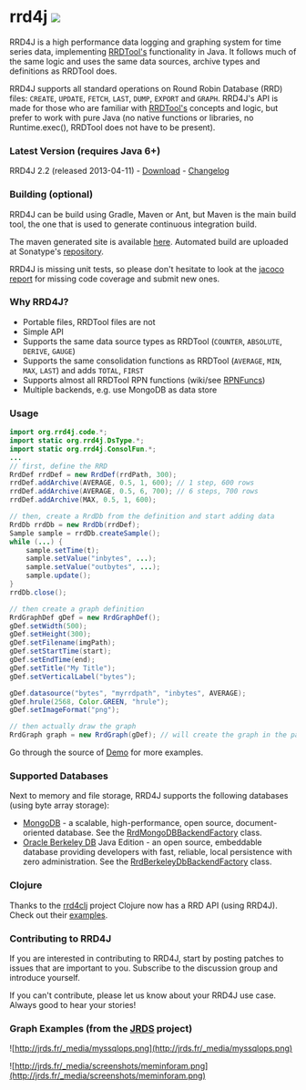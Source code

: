 rrd4j <a href='http://jrds.fr/jenkins/job/rrd4j/'><img src='http://jrds.fr/jenkins/job/rrd4j/badge/icon?file=.png' /></a>
=====

RRD4J is a high performance data logging and graphing system for time series data, implementing [RRDTool's](http://oss.oetiker.ch/rrdtool/)
functionality in Java. It follows much of the same logic and uses the same data sources, archive types and definitions as RRDTool does.

RRD4J supports all standard operations on Round Robin Database (RRD) files: `CREATE`, `UPDATE`, `FETCH`, `LAST`, `DUMP`, `EXPORT` and `GRAPH`.
RRD4J's API is made for those who are familiar with [RRDTool's](http://oss.oetiker.ch/rrdtool/) concepts and logic, but prefer to
work with pure Java (no native functions or libraries, no Runtime.exec(), RRDTool does not have to be present).

### Latest Version (requires Java 6+)

RRD4J 2.2 (released 2013-04-11) - [Download](https://github.com/rrd4j/rrd4j/releases) - [Changelog](https://raw.githubusercontent.com/rrd4j/rrd4j/master/changelog.txt)

### Building (optional)

RRD4J can be build using Gradle, Maven or Ant, but Maven is the main build tool, the one that is used to generate continuous integration build.

The maven generated site is available [here](http://rrd4j.org/site). Automated build are uploaded
at Sonatype's [repository](https://oss.sonatype.org/content/repositories/snapshots/org/rrd4j/rrd4j).

RRD4J is missing unit tests, so please don't hesitate to look at the <a href='http://rrd4j.org/site/jacoco'>jacoco report</a> for missing code
coverage and submit new ones.

### Why RRD4J?

  * Portable files, RRDTool files are not
  * Simple API
  * Supports the same data source types as RRDTool (`COUNTER`, `ABSOLUTE`, `DERIVE`, `GAUGE`)
  * Supports the same consolidation functions as RRDTool (`AVERAGE`, `MIN`, `MAX`, `LAST`) and adds `TOTAL`, `FIRST`
  * Supports almost all RRDTool RPN functions (wiki/see [RPNFuncs](RPNFuncs))
  * Multiple backends, e.g. use MongoDB as data store

### Usage

```java
import org.rrd4j.code.*;
import static org.rrd4j.DsType.*;
import static org.rrd4j.ConsolFun.*;
...
// first, define the RRD
RrdDef rrdDef = new RrdDef(rrdPath, 300);
rrdDef.addArchive(AVERAGE, 0.5, 1, 600); // 1 step, 600 rows
rrdDef.addArchive(AVERAGE, 0.5, 6, 700); // 6 steps, 700 rows
rrdDef.addArchive(MAX, 0.5, 1, 600);

// then, create a RrdDb from the definition and start adding data
RrdDb rrdDb = new RrdDb(rrdDef);
Sample sample = rrdDb.createSample();
while (...) {
    sample.setTime(t);
    sample.setValue("inbytes", ...);
    sample.setValue("outbytes", ...);
    sample.update();
}
rrdDb.close();

// then create a graph definition
RrdGraphDef gDef = new RrdGraphDef();
gDef.setWidth(500);
gDef.setHeight(300);
gDef.setFilename(imgPath);
gDef.setStartTime(start);
gDef.setEndTime(end);
gDef.setTitle("My Title");
gDef.setVerticalLabel("bytes");

gDef.datasource("bytes", "myrrdpath", "inbytes", AVERAGE);
gDef.hrule(2568, Color.GREEN, "hrule");
gDef.setImageFormat("png");

// then actually draw the graph
RrdGraph graph = new RrdGraph(gDef); // will create the graph in the path specified
```

Go through the source of [Demo](http://rrd4j.googlecode.com/svn/trunk/src/main/java/org/rrd4j/demo/Demo.java) for more examples.

### Supported Databases

Next to memory and file storage, RRD4J supports the following databases (using byte array storage):

  * [MongoDB](http://www.mongodb.org/) - a scalable, high-performance, open source, document-oriented database. See the [RrdMongoDBBackendFactory](http://code.google.com/p/rrd4j/source/browse/trunk/src/main/java/org/rrd4j/core/RrdMongoDBBackendFactory.java) class.
  * [Oracle Berkeley DB](http://www.oracle.com/technetwork/database/berkeleydb/overview/index-093405.html) Java Edition -  an open source, embeddable database providing developers with fast, reliable, local persistence with zero administration. See the [RrdBerkeleyDbBackendFactory](http://code.google.com/p/rrd4j/source/browse/trunk/src/main/java/org/rrd4j/core/RrdBerkeleyDbBackendFactory.java) class.

### Clojure

Thanks to the [rrd4clj](https://github.com/maoe/rrd4clj) project Clojure now has a RRD API (using RRD4J). Check out their [examples](https://github.com/maoe/rrd4clj/blob/master/src/clj/rrd4clj/examples.clj).

### Contributing to RRD4J

If you are interested in contributing to RRD4J, start by posting patches to issues that are important to you. Subscribe to the discussion
group and introduce yourself.

If you can't contribute, please let us know about your RRD4J use case. Always good to hear your stories!

### Graph Examples (from the [JRDS](http://jrds.fr/) project)

![http://jrds.fr/_media/myssqlops.png](http://jrds.fr/_media/myssqlops.png)

![http://jrds.fr/_media/screenshots/meminforam.png](http://jrds.fr/_media/screenshots/meminforam.png)
